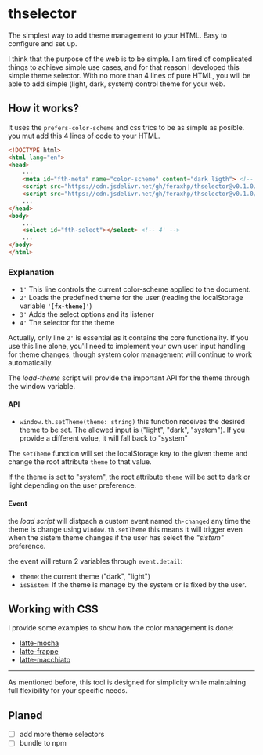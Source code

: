 # thselector

The simplest way to add theme management to your HTML. Easy to configure and set up.

I think that the purpose of the web is to be simple. I am tired of complicated things to achieve simple use cases, and for that reason I developed this simple theme selector. With no more than 4 lines of pure HTML, you will be able to add simple (light, dark, system) control theme for your web.

## How it works?

It uses the `prefers-color-scheme` and css trics to be as simple as posible. you mut add this 4 lines of code to your HTML. 

~~~html
<!DOCTYPE html>
<html lang="en">
<head>
	...
	<meta id="fth-meta" name="color-scheme" content="dark ligth"> <!-- 1' -->
	<script src="https://cdn.jsdelivr.net/gh/feraxhp/thselector@v0.1.0/load-theme.js"></script> <!-- 2' -->
	<script src="https://cdn.jsdelivr.net/gh/feraxhp/thselector@v0.1.0/select-theme.js" defer></script> <!-- 3' -->
	...
</head>
<body>
    ...
	<select id="fth-select"></select> <!-- 4' -->
    ...
</body>
</html>
~~~

### Explanation

- `1'` This line controls the current color-scheme applied to the document.
- `2'` Loads the predefined theme for the user (reading the localStorage variable **`'[fx-theme]'`**)
- `3'` Adds the select options and its listener
- `4'` The selector for the theme

Actually, only line `2'` is essential as it contains the core functionality. If you use this line alone, you'll need to implement your own user input handling for theme changes, though system color management will continue to work automatically.

The *load-theme* script will provide the important API for the theme through the window variable.

#### API
- `window.th.setTheme(theme: string)` this function receives the desired theme to be set.
   The allowed input is ("light", "dark", "system"). If you provide a different value, it will fall back to "system"

The `setTheme` function will set the localStorage key to the given theme and change the root attribute `theme` to that value.

If the theme is set to "system", the root attribute `theme` will be set to dark or light depending on the user preference.

#### Event

the _load script_ will distpach a custom event named `th-changed` any time the theme is change using `window.th.setTheme` 
this means it will trigger even when the sistem theme changes if the user has select the _"sistem"_ preference.

the event will return 2 variables through `event.detail`:
- `theme`: the current theme ("dark", "light")
- `isSistem`: If the theme is manage by the system or is fixed by the user. 

## Working with CSS

I provide some examples to show how the color management is done:
- [latte-mocha](https://github.com/feraxhp/thselector/blob/main/latte-mocha.css)
- [latte-frappe](https://github.com/feraxhp/thselector/blob/main/latte-frappe.css)
- [latte-macchiato](https://github.com/feraxhp/thselector/blob/main/latte-macchiato.css)

---
As mentioned before, this tool is designed for simplicity while maintaining full flexibility for your specific needs.


## Planed

- [ ] add more theme selectors
- [ ] bundle to npm
